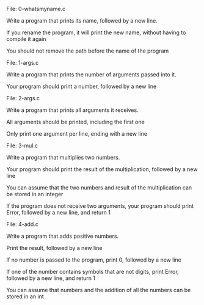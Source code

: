 File: 0-whatsmyname.c

Write a program that prints its name, followed by a new line.

If you rename the program, it will print the new name, without having to compile it again

You should not remove the path before the name of the program





File: 1-args.c

Write a program that prints the number of arguments passed into it.

Your program should print a number, followed by a new line





File: 2-args.c

Write a program that prints all arguments it receives.

All arguments should be printed, including the first one

Only print one argument per line, ending with a new line





File: 3-mul.c

Write a program that multiplies two numbers.



Your program should print the result of the multiplication, followed by a new line

You can assume that the two numbers and result of the multiplication can be stored in an integer

If the program does not receive two arguments, your program should print Error, followed by a new line, and return 1







File: 4-add.c

Write a program that adds positive numbers.



Print the result, followed by a new line

If no number is passed to the program, print 0, followed by a new line

If one of the number contains symbols that are not digits, print Error, followed by a new line, and return 1

You can assume that numbers and the addition of all the numbers can be stored in an int
